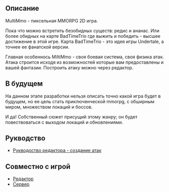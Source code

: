 Описание
------------------------------
MultiMmo - пиксельная MMORPG 2D игра.  

Пока что можно встретить безобидных существ: редис и ананас. Или более обидных на карте BadTimeTrio где выжить и победить - высшее достижение в этой игре. Карта BadTimeTrio - это идея игры Undertale, а точнее ее фанатской версии.

Главная особеннось MiltiMmo - своя боевая система, своя физика атак. Атака строится исходя из возможностей которые вам предоставлены и вашей фантазии. Построить атаку можно через редактор.


В будущем
-------------------------------
На данном этапе разработки нельзя описать точно какой игра будет в будущем, но ее цель стать приключенческой mmorpg, с обширным миром, множеством локаций и боссов.

И да! Собственный сюжет присущий этому жанру; он будет повествоваться с выходом локаций и обновлениями.

Рукводствo
------------
* [Рукводоство редактора - создание атак](https://github.com/Mer0n1/Redactor-MultiMmo-)


Совместно с игрой
------------------------------
* [Редактор](https://github.com/Mer0n1/Redactor-MultiMmo-)
* [Сервер](https://github.com/Mer0n1/Server-MultiMmo-)